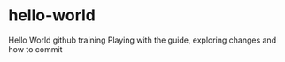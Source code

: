 # hello-world
Hello World github training
Playing with the guide, exploring changes and how to commit

